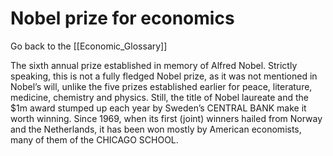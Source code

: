 # Nobel prize for economics

Go back to the [[Economic_Glossary]]


The sixth annual prize established in memory of Alfred Nobel. Strictly speaking, this is not a fully fledged Nobel prize, as it was not mentioned in Nobel’s will, unlike the five prizes established earlier for peace, literature, medicine, chemistry and physics. Still, the title of Nobel laureate and the $1m award stumped up each year by Sweden’s CENTRAL BANK make it worth winning. Since 1969, when its first (joint) winners hailed from Norway and the Netherlands, it has been won mostly by American economists, many of them of the CHICAGO SCHOOL.

